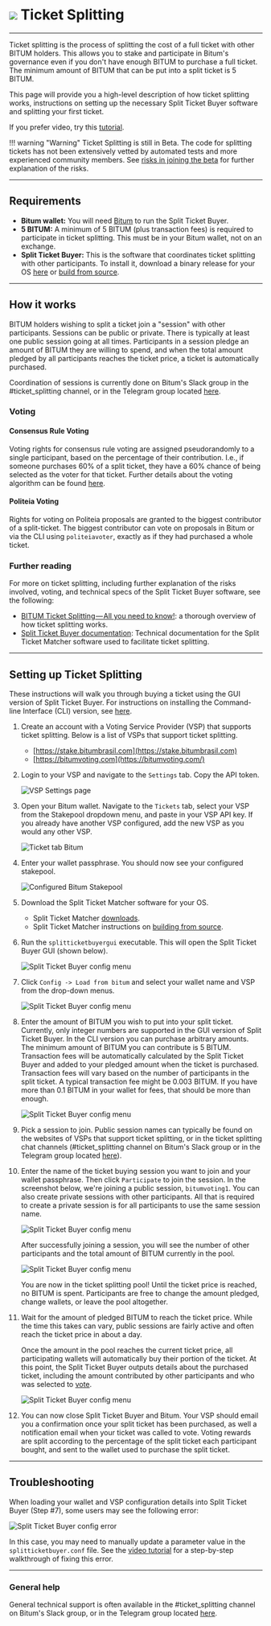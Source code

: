 # <img class="bitum-icon" src="/img/bitum-icons/QuestionTicket.svg" /> Ticket Splitting

---

Ticket splitting is the process of splitting the cost of a full ticket with other BITUM holders. This allows you to stake and participate in Bitum's governance even if you don't have enough BITUM to purchase a full ticket. The minimum amount of BITUM that can be put into a split ticket is 5 BITUM.

This page will provide you a high-level description of how ticket splitting works, instructions on setting up the necessary Split Ticket Buyer software and splitting your first ticket.

If you prefer video, try this [tutorial](https://www.youtube.com/watch?v=9L8P7hL5v6w).

!!! warning "Warning"
    Ticket Splitting is still in Beta. The code for splitting tickets has not been extensively vetted by automated tests and more experienced community members. See [risks in joining the beta](https://github.com/matheusd/bitum-split-ticket-matcher/blob/master/docs/beta.md#risks-in-joining-the-beta) for further explanation of the risks.

---

## Requirements

- **Bitum wallet:** You will need [Bitum](../wallets/bitum/bitum-setup.md) to run the Split Ticket Buyer.
- **5 BITUM:** A minimum of 5 BITUM (plus transaction fees) is required to participate in ticket splitting. This must be in your Bitum wallet, not on an exchange.
- **Split Ticket Buyer:** This is the software that coordinates ticket splitting with other participants. To install it, download a binary release for your OS [here](https://github.com/matheusd/bitum-split-ticket-matcher/releases/) or [build from source](https://github.com/matheusd/bitum-split-ticket-matcher/blob/master/docs/building.md).

---

## How it works

BITUM holders wishing to split a ticket join a "session" with other participants. Sessions can be public or private. There is typically at least one public session going at all times. Participants in a session pledge an amount of BITUM they are willing to spend, and when the  total amount pledged by all participants reaches the ticket price, a ticket is automatically purchased.

Coordination of sessions is currently done on Bitum's Slack group in the #ticket_splitting channel, or in the Telegram group located [here](https://t.me/bitumtktsplit).

### Voting

#### Consensus Rule Voting

Voting rights for consensus rule voting are assigned pseudorandomly to a single participant, based on the  percentage of their contribution. I.e., if someone purchases 60% of a split ticket, they have a 60% chance of being selected as the voter for that ticket. Further details about the voting algorithm can be found [here](https://github.com/matheusd/bitum-split-ticket-matcher/blob/master/docs/voter-selection-ago.md).

#### Politeia Voting

Rights for voting on Politeia proposals are granted to the biggest contributor of a split-ticket. The biggest contributor can vote on proposals in Bitum or via the CLI using `politeiavoter`, exactly as if they had purchased a whole ticket.

### Further reading

For more on ticket splitting, including further explanation of the risks involved, voting, and technical specs of the Split Ticket Buyer software, see the following:

- [BITUM Ticket Splitting — All you need to know!](https://medium.com/bitum/bitum-ticket-splitting-all-you-need-to-know-b8edc6b65db3): a thorough overview of how ticket splitting works.
- [Split Ticket Buyer documentation](https://github.com/matheusd/bitum-split-ticket-matcher/tree/master/docs): Technical documentation for the Split Ticket Matcher software used to facilitate ticket splitting.

---

## Setting up Ticket Splitting

These instructions will walk you through buying a ticket using the GUI version of Split Ticket Buyer. For instructions on installing the Command-line Interface (CLI) version, see [here](https://github.com/matheusd/bitum-split-ticket-matcher/blob/master/docs/client-cli.md).

1. Create an account with a Voting Service Provider (VSP) that supports ticket splitting. Below is a list of VSPs that support ticket splitting.

    - [https://stake.bitumbrasil.com](https://stake.bitumbrasil.com)
    - [https://bitumvoting.com](https://bitumvoting.com/)

1. Login to your VSP and navigate to the `Settings` tab. Copy the API token.

    ![VSP Settings page](../img/ticket_splitting_settings.png)

1. Open your Bitum wallet. Navigate to the `Tickets` tab, select your VSP from the Stakepool dropdown menu, and paste in your VSP API key. If you already have another VSP configured, add the new VSP as you would any other VSP.

    ![Ticket tab Bitum](../img/ticket_splitting_bitum.png)

1. Enter your wallet passphrase. You should now see your configured stakepool.

    ![Configured Bitum Stakepool](../img/ticket_splitting_config_stakepool.png)

1. Download the Split Ticket Matcher software for your OS.

    - Split Ticket Matcher [downloads](https://github.com/matheusd/bitum-split-ticket-matcher/releases/).
    - Split Ticket Matcher instructions on [building from source](https://github.com/matheusd/bitum-split-ticket-matcher/blob/master/docs/building.md).

1. Run the `splitticketbuyergui` executable. This will open the Split Ticket Buyer GUI (shown below).

    ![Split Ticket Buyer config menu](../img/ticket_splitting_gui.png)

1. Click `Config -> Load from bitum` and select your wallet name and VSP from the drop-down menus.

    ![Split Ticket Buyer config menu](../img/split_ticket_buyer_config_menut.png)

1. Enter the amount of BITUM you wish to put into your split ticket. Currently, only integer numbers are supported in the GUI version of Split Ticket Buyer. In the CLI version you can purchase arbitrary amounts. The minimum amount of BITUM you can contribute is 5 BITUM. Transaction fees will be automatically calculated by the Split Ticket Buyer and added to your pledged amount when the ticket is purchased. Transaction fees will vary based on the number of participants in the split ticket. A typical transaction fee might be 0.003 BITUM. If you have more than 0.1 BITUM in your wallet for fees, that should be more than enough.  

    ![Split Ticket Buyer config menu](../img/split_ticket_buyer_amount.png)

1. Pick a session to join. Public session names can typically be found on the websites of VSPs that support ticket splitting, or in the ticket splitting chat channels (#ticket_splitting channel on Bitum's Slack group or in the Telegram group located [here](https://t.me/bitumtktsplit)).

1. Enter the name of the ticket buying session you want to join and your wallet passphrase. Then click `Participate` to join the session. In the screenshot below, we're joining a public session, `bitumvoting1`. You can also create private sessions with other participants. All that is required to create a private session is for all participants to use the same session name.

    ![Split Ticket Buyer config menu](../img/ticket_splitting_enter_session.png)

    After successfully joining a session, you will see the number of other participants and the total amount of BITUM currently in the pool.  

    ![Split Ticket Buyer config menu](../img/ticket_splitting_joined_session.png)

    You are now in the ticket splitting pool! Until the ticket price is reached, no BITUM is spent. Participants are free to change the amount pledged, change wallets, or leave the pool altogether.

1. Wait for the amount of pledged BITUM to reach the ticket price. While the time this takes can vary, public sessions are fairly active and often reach the ticket price in about a day.

    Once the amount in the pool reaches the current ticket price, all participating wallets will automatically buy their portion of the ticket. At this point, the Split Ticket Buyer outputs details about the purchased ticket, including the amount contributed by other participants and who was selected to [vote](https://github.com/matheusd/bitum-split-ticket-matcher/blob/master/docs/voter-selection-ago.md).

    ![Split Ticket Buyer config menu](../img/split_ticket_successful_purchase.png)

1. You can now close Split Ticket Buyer and Bitum. Your VSP should email you a confirmation once your split ticket has been purchased, as well a notification email when your ticket was called to vote. Voting rewards are split according to the percentage of the split ticket each participant bought, and sent to the wallet used to purchase the split ticket.

---

## Troubleshooting

When loading your wallet and VSP configuration details into Split Ticket Buyer (Step #7), some users may see the following error:

![Split Ticket Buyer config error](../img/split_ticket_buyer_config_error.png)

In this case, you may need to manually update a parameter value in the `splitticketbuyer.conf` file. See the [video tutorial](https://www.youtube.com/watch?v=9L8P7hL5v6w) for a step-by-step walkthrough of fixing this error.

---

### General help

General technical support is often available in the #ticket_splitting channel on Bitum's Slack group, or in the Telegram group located [here](https://t.me/bitumtktsplit).
